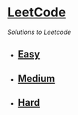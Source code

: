 # [LeetCode](https://leetcode.com/)

*Solutions to Leetcode*

- ## [Easy](https://github.com/anuragambuja/LeetCode/tree/master/Easy)

- ## [Medium](https://github.com/anuragambuja/LeetCode/tree/master/Medium)

- ## [Hard](https://github.com/anuragambuja/LeetCode/tree/master/Hard)
